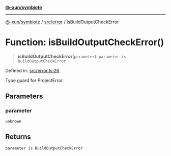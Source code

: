 [**@-xun/symbiote**](../../../README.md)

***

[@-xun/symbiote](../../../README.md) / [src/error](../README.md) / isBuildOutputCheckError

# Function: isBuildOutputCheckError()

> **isBuildOutputCheckError**(`parameter`): `parameter is BuildOutputCheckError`

Defined in: [src/error.ts:26](https://github.com/Xunnamius/symbiote/blob/48e09e2e30168e7f5b981dba3e3d2806204a176e/src/error.ts#L26)

Type guard for ProjectError.

## Parameters

### parameter

`unknown`

## Returns

`parameter is BuildOutputCheckError`
